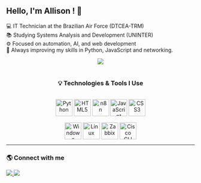 ## Hello, I'm Allison ! 👋

💻 IT Technician at the Brazilian Air Force (DTCEA-TRM)  
📚 Studying Systems Analysis and Development (UNINTER)  
⚙️ Focused on automation, AI, and web development  
🚀 Always improving my skills in Python, JavaScript and networking.  

<div align="center">
  <a href="https://github.com/allison3m">
   <img src="https://github-readme-stats.vercel.app/api?username=allison3m&show_icons=true&theme=tokyonight&include_all_commits=true&count_private=true&token=ghp_XXXXXXXXXXXXXXXXXXXXXXXXXXXX"/>

  </a>
</div>

<div align="center"><br>
  <h3>💡 Technologies & Tools I Use</h3><br>

  <!-- Linguagens e Desenvolvimento -->
  <img align="center" alt="Python" height="45" width="45" src="https://cdn.jsdelivr.net/gh/devicons/devicon/icons/python/python-original.svg">
  <img align="center" alt="HTML5" height="45" width="45" src="https://cdn.jsdelivr.net/gh/devicons/devicon/icons/html5/html5-original.svg">
  <img align="center" alt="n8n" height="45" width="45" src="https://avatars.githubusercontent.com/u/45487711?s=200&v=4">
  <img align="center" alt="JavaScript" height="45" width="45" src="https://cdn.jsdelivr.net/gh/devicons/devicon/icons/javascript/javascript-original.svg">
  <img align="center" alt="CSS3" height="45" width="45" src="https://cdn.jsdelivr.net/gh/devicons/devicon/icons/css3/css3-original.svg">
  <br><br>

  <!-- Infraestrutura e Redes -->
  <img align="center" alt="Windows Server" height="45" width="45" src="https://cdn.jsdelivr.net/gh/devicons/devicon/icons/windows8/windows8-original.svg">
  <img align="center" alt="Linux" height="45" width="45" src="https://cdn.jsdelivr.net/gh/devicons/devicon/icons/linux/linux-original.svg">
  <img align="center" alt="Zabbix" height="45" width="45" src="https://www.zabbix.com/favicon.ico">
  <img align="center" alt="Cisco CLI" height="45" width="45" src="https://upload.wikimedia.org/wikipedia/commons/6/64/Cisco_logo.svg">
</div>




  ---

### 🌎 Connect with me

<div>
  <a href="https://www.instagram.com/allisonfaf" target="_blank">
    <img src="https://img.shields.io/badge/-Instagram-%23E4405F?style=for-the-badge&logo=instagram&logoColor=white">
  </a>
  <a href="https://www.linkedin.com/in/allison-filipe-b807b7211/" target="_blank">
    <img src="https://img.shields.io/badge/-LinkedIn-%230077B5?style=for-the-badge&logo=linkedin&logoColor=white">
  </a>
</div>
  



